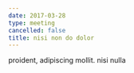 ```yaml
---
date: 2017-03-28
type: meeting
cancelled: false
title: nisi non do dolor
---
```

proident, adipiscing mollit. nisi nulla